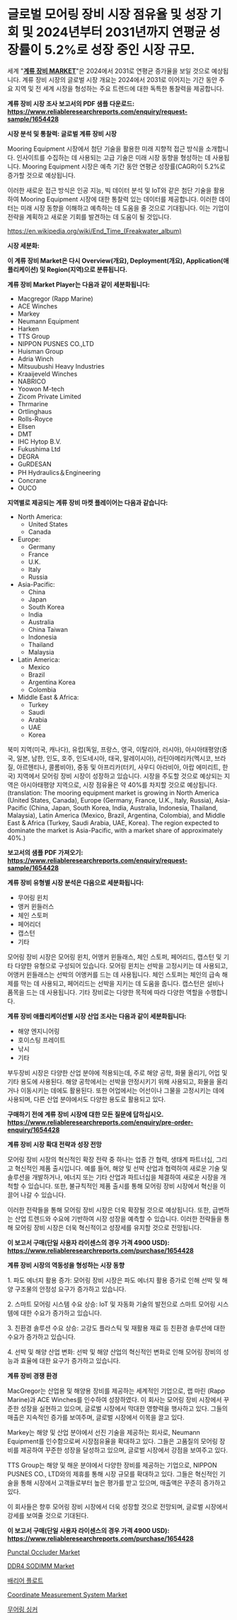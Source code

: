 <p><h1>글로벌 모어링 장비 시장 점유율 및 성장 기회 및 2024년부터 2031년까지 연평균 성장률이 5.2%로 성장 중인 시장 규모.</h1></p><p>세계 "<strong><a href="https://www.reliableresearchreports.com/mooring-equipment-r1654428">계류 장비 MARKET</a></strong>"은 2024에서 2031로 연평균 증가율을 보일 것으로 예상됩니다. 계류 장비 시장의 글로벌 시장 개요는 2024에서 2031로 이어지는 기간 동안 주요 지역 및 전 세계 시장을 형성하는 주요 트렌드에 대한 독특한 통찰력을 제공합니다.</p>
<p><strong>계류 장비 시장 조사 보고서의 PDF 샘플 다운로드: <a href="https://www.reliableresearchreports.com/enquiry/request-sample/1654428">https://www.reliableresearchreports.com/enquiry/request-sample/1654428</a></strong></p>
<p><strong>시장 분석 및 통찰력: 글로벌 계류 장비 시장</strong></p>
<p><p>Mooring Equipment 시장에서 첨단 기술을 활용한 미래 지향적 접근 방식을 소개합니다. 인사이트를 수집하는 데 사용되는 고급 기술은 미래 시장 동향을 형성하는 데 사용됩니다. Mooring Equipment 시장은 예측 기간 동안 연평균 성장률(CAGR)이 5.2%로 증가할 것으로 예상됩니다.</p><p>이러한 새로운 접근 방식은 인공 지능, 빅 데이터 분석 및 IoT와 같은 첨단 기술을 활용하여 Mooring Equipment 시장에 대한 통찰력 있는 데이터를 제공합니다. 이러한 데이터는 미래 시장 동향을 이해하고 예측하는 데 도움을 줄 것으로 기대됩니다. 이는 기업이 전략을 계획하고 새로운 기회를 발견하는 데 도움이 될 것입니다.</p></p>
<p><a href="%7CAUTHORITHY_DOMAIN_URL%7C">https://en.wikipedia.org/wiki/End_Time_(Freakwater_album)</a></p>
<p><strong>시장 세분화:</strong></p>
<p><strong>이 계류 장비 Market은 다시 Overview(개요), Deployment(개요), Application(애플리케이션) 및 Region(지역)으로 분류됩니다.</strong></p>
<p><strong>계류 장비 Market Player는 다음과 같이 세분화됩니다:</strong></p>
<p><ul><li>Macgregor (Rapp Marine)</li><li>ACE Winches</li><li>Markey</li><li>Neumann Equipment</li><li>Harken</li><li>TTS Group</li><li>NIPPON PUSNES CO.,LTD</li><li>Huisman Group</li><li>Adria Winch</li><li>Mitsuubushi Heavy Industries</li><li>Kraaijeveld Winches</li><li>NABRICO</li><li>Yoowon M-tech</li><li>Zicom Private Limited</li><li>Thrmarine</li><li>Ortlinghaus</li><li>Rolls-Royce</li><li>Ellsen</li><li>DMT</li><li>IHC Hytop B.V.</li><li>Fukushima Ltd</li><li>DEGRA</li><li>GuRDESAN</li><li>PH Hydraulics＆Engineering</li><li>Concrane</li><li>OUCO</li></ul></p>
<p><strong>지역별로 제공되는 계류 장비 마켓 플레이어는 다음과 같습니다:</strong></p>
<p><ul>
    <li>
        North America:
        <ul>
            <li>United States</li>
            <li>Canada</li>
        </ul>
    </li>
    <li>
        Europe:
        <ul>
            <li>Germany</li>
            <li>France</li>
            <li>U.K.</li>
            <li>Italy</li>
            <li>Russia</li>
        </ul>
    </li>
    <li>
        Asia-Pacific:
        <ul>
            <li>China</li>
            <li>Japan</li>
            <li>South Korea</li>
            <li>India</li>
            <li>Australia</li>
            <li>China Taiwan</li>
            <li>Indonesia</li>
            <li>Thailand</li>
            <li>Malaysia</li>
        </ul>
    </li>
    <li>
        Latin America:
        <ul>
            <li>Mexico</li>
            <li>Brazil</li>
            <li>Argentina Korea</li>
            <li>Colombia</li>
        </ul>
    </li>
    <li>
        Middle East & Africa:
        <ul>
            <li>Turkey</li>
            <li>Saudi</li>
            <li>Arabia</li>
            <li>UAE</li>
            <li>Korea</li>
        </ul>
    </li>
    </ul></p>
<p><p>북미 지역(미국, 캐나다), 유럽(독일, 프랑스, 영국, 이탈리아, 러시아), 아시아태평양(중국, 일본, 남한, 인도, 호주, 인도네시아, 태국, 말레이시아), 라틴아메리카(멕시코, 브라질, 아르헨티나, 콜롬비아), 중동 및 아프리카(터키, 사우디 아라비아, 아랍 에미리트, 한국) 지역에서 모어링 장비 시장이 성장하고 있습니다. 시장을 주도할 것으로 예상되는 지역은 아시아태평양 지역으로, 시장 점유율은 약 40%를 차지할 것으로 예상됩니다. (translation: The mooring equipment market is growing in North America (United States, Canada), Europe (Germany, France, U.K., Italy, Russia), Asia-Pacific (China, Japan, South Korea, India, Australia, Indonesia, Thailand, Malaysia), Latin America (Mexico, Brazil, Argentina, Colombia),  and Middle East & Africa (Turkey, Saudi Arabia, UAE, Korea). The region expected to dominate the market is Asia-Pacific, with a market share of approximately 40%.)</p></p>
<p><strong>보고서의 샘플 PDF 가져오기: <a href="https://www.reliableresearchreports.com/enquiry/request-sample/1654428">https://www.reliableresearchreports.com/enquiry/request-sample/1654428</a></strong></p>
<p><strong>계류 장비 유형별 시장 분석은 다음으로 세분화됩니다:</strong></p>
<p><ul><li>무어링 윈치</li><li>앵커 윈들러스</li><li>체인 스토퍼</li><li>페어리더</li><li>캡스턴</li><li>기타</li></ul></p>
<p><p>모어링 장비 시장은 모어링 윈치, 어앵커 윈들래스, 체인 스토퍼, 페어리드, 캡스턴 및 기타 다양한 유형으로 구성되어 있습니다. 모어링 윈치는 선박을 고정시키는 데 사용되고, 어앵커 윈들래스는 선박의 어앵커를 드는 데 사용됩니다. 체인 스토퍼는 체인의 급속 해제를 막는 데 사용되고, 페어리드는 선박을 지키는 데 도움을 줍니다. 캡스턴은 설비나 품목을 드는 데 사용됩니다. 기타 장비로는 다양한 목적에 따라 다양한 역할을 수행합니다.</p></p>
<p><strong>계류 장비 애플리케이션별 시장 산업 조사는 다음과 같이 세분화됩니다:</strong></p>
<p><ul><li>해양 엔지니어링</li><li>호이스팅 프레이트</li><li>낚시</li><li>기타</li></ul></p>
<p><p>부두장비 시장은 다양한 산업 분야에 적용되는데, 주로 해양 공학, 화물 올리기, 어업 및 기타 용도에 사용된다. 해양 공학에서는 선박을 안정시키기 위해 사용되고, 화물을 올리거나 이동시키는 데에도 활용된다. 또한 어업에서는 어선이나 그물을 고정시키는 데에 사용되며, 다른 산업 분야에서도 다양한 용도로 활용되고 있다.</p></p>
<p><strong>구매하기 전에 계류 장비 시장에 대한 모든 질문에 답하십시오. <a href="https://www.reliableresearchreports.com/enquiry/pre-order-enquiry/1654428">https://www.reliableresearchreports.com/enquiry/pre-order-enquiry/1654428</a></strong></p>
<p><strong>계류 장비 시장 확대 전략과 성장 전망</strong></p>
<p><p>모어링 장비 시장의 혁신적인 확장 전략 중 하나는 업종 간 협력, 생태계 파트너십, 그리고 혁신적인 제품 출시입니다. 예를 들어, 해양 및 선박 산업과 협력하여 새로운 기술 및 솔루션을 개발하거나, 에너지 또는 기타 산업과 파트너십을 체결하여 새로운 시장을 개척할 수 있습니다. 또한, 불규칙적인 제품 출시를 통해 모어링 장비 시장에서 혁신을 이끌어 나갈 수 있습니다.</p><p>이러한 전략들을 통해 모어링 장비 시장은 더욱 확장될 것으로 예상됩니다. 또한, 급변하는 산업 트렌드와 수요에 기반하여 시장 성장을 예측할 수 있습니다. 이러한 전략들을 통해 모어링 장비 시장은 더욱 혁신적이고 성장세를 유지할 것으로 전망됩니다.</p></p>
<p><strong>이 보고서 구매(단일 사용자 라이센스의 경우 가격 4900 USD): <a href="https://www.reliableresearchreports.com/purchase/1654428">https://www.reliableresearchreports.com/purchase/1654428</a></strong></p>
<p><strong>계류 장비 시장의 역동성을 형성하는 시장 동향</strong></p>
<p><p>1. 파도 에너지 활용 증가: 모어링 장비 시장은 파도 에너지 활용 증가로 인해 선박 및 해양 구조물의 안정성 요구가 증가하고 있습니다.</p><p>2. 스마트 모어링 시스템 수요 상승: IoT 및 자동화 기술의 발전으로 스마트 모어링 시스템에 대한 수요가 증가하고 있습니다.</p><p>3. 친환경 솔루션 수요 상승: 고강도 플라스틱 및 재활용 재료 등 친환경 솔루션에 대한 수요가 증가하고 있습니다.</p><p>4. 선박 및 해양 산업 변화: 선박 및 해양 산업의 혁신적인 변화로 인해 모어링 장비의 성능과 효율에 대한 요구가 증가하고 있습니다.</p></p>
<p><strong>계류 장비 경쟁 환경</strong></p>
<p><p>MacGregor는 산업용 및 해양용 장비를 제공하는 세계적인 기업으로, 랩 마린 (Rapp Marine)과 ACE Winches를 인수하여 성장하였다. 이 회사는 모어링 장비 시장에서 꾸준한 성장을 실현하고 있으며, 글로벌 시장에서 막대한 영향력을 행사하고 있다. 그들의 매출은 지속적인 증가를 보여주며, 글로벌 시장에서 이목을 끌고 있다.</p><p>Markey는 해양 및 산업 분야에서 선진 기술을 제공하는 회사로, Neumann Equipment를 인수함으로써 시장점유율을 확대하고 있다. 그들은 고품질의 모어링 장비를 제공하여 꾸준한 성장을 달성하고 있으며, 글로벌 시장에서 강점을 보여주고 있다.</p><p>TTS Group는 해양 및 해운 분야에서 다양한 장비를 제공하는 기업으로, NIPPON PUSNES CO., LTD와의 제휴를 통해 시장 규모를 확대하고 있다. 그들은 혁신적인 기술을 통해 시장에서 고객들로부터 높은 평가를 받고 있으며, 매출액은 꾸준히 증가하고 있다.</p><p>이 회사들은 향후 모어링 장비 시장에서 더욱 성장할 것으로 전망되며, 글로벌 시장에서 강세를 보여줄 것으로 기대된다.</p></p>
<p><strong>이 보고서 구매(단일 사용자 라이센스의 경우 가격 4900 USD): <a href="https://www.reliableresearchreports.com/purchase/1654428">https://www.reliableresearchreports.com/purchase/1654428</a></strong></p>
<p><p><a href="https://github.com/VincentButlerjXXf/Market-Research-Report-List-1/blob/main/punctal-occluder-market.md">Punctal Occluder Market</a></p><p><a href="https://medium.com/@earlecmcneil/global-ddr4-sodimm-market-analysis-trends-forecasts-and-growth-opportunities-2024-2031-in-40d800bedaba">DDR4 SODIMM Market</a></p><p><a href="https://github.com/shampaakter36/Market-Research-Report-List-2/blob/main/532982775032.md">배리어 플로트</a></p><p><a href="https://medium.com/@veroniceroa846/global-coordinate-measurement-system-market-focus-on-application-end-use-industry-type-9971418f6e7b">Coordinate Measurement System Market</a></p><p><a href="https://github.com/LuckeyCorbin/Market-Research-Report-List-2/blob/main/524472375033.md">무어링 싱커</a></p></p>